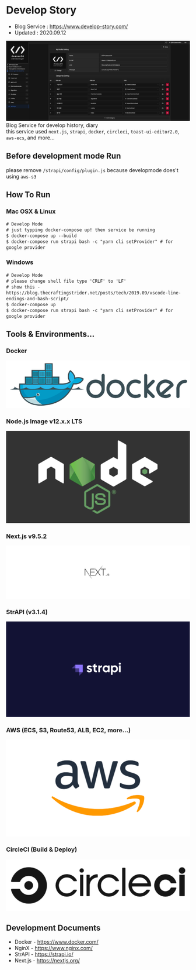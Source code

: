 # Develop Story
- Blog Service : <https://www.develop-story.com/>  
- Updated : 2020.09.12  

![image](https://github.com/SimDaeSoo/develop-story/blob/master/.assets/001.png?raw=true)  
Blog Service for develop history, diary  
this service used `next.js`, `strapi`, `docker`, `circleci`, `toast-ui-editor2.0`, `aws-ecs`, and more... 

## Before development mode Run
please remove `/strapi/config/plugin.js` because developmode does't using `aws-s3`  

## How To Run
### Mac OSX & Linux
```shell
# Develop Mode
# just typping docker-compose up! then service be running
$ docker-compose up --build
$ docker-compose run strapi bash -c "yarn cli setProvider" # for google provider
```  

### Windows
```shell
# Develop Mode
# please change shell file type 'CRLF' to 'LF'
# show this - https://blog.thecraftingstrider.net/posts/tech/2019.09/vscode-line-endings-and-bash-script/ 
$ docker-compose up
$ docker-compose run strapi bash -c "yarn cli setProvider" # for google provider
```

## Tools & Environments...
### Docker
![image](https://github.com/SimDaeSoo/develop-story/blob/master/.assets/002.png?raw=true) 

### Node.js Image v12.x.x LTS
![image](https://github.com/SimDaeSoo/develop-story/blob/master/.assets/003.png?raw=true) 

### Next.js v9.5.2 
![image](https://github.com/SimDaeSoo/develop-story/blob/master/.assets/004.png?raw=true) 

### StrAPI (v3.1.4)
![image](https://github.com/SimDaeSoo/develop-story/blob/master/.assets/005.png?raw=true) 

### AWS (ECS, S3, Route53, ALB, EC2, more...)
![image](https://github.com/SimDaeSoo/develop-story/blob/master/.assets/006.png?raw=true) 

### CircleCI (Build & Deploy)
![image](https://github.com/SimDaeSoo/develop-story/blob/master/.assets/007.png?raw=true) 

## Development Documents
- Docker - <https://www.docker.com/>  
- NginX - <https://www.nginx.com/>  
- StrAPI - <https://strapi.io/>  
- Next.js - <https://nextjs.org/>  
